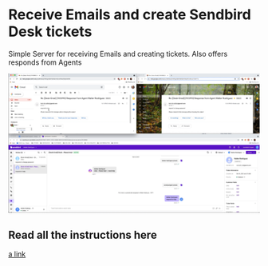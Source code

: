 # Receive Emails and create Sendbird Desk tickets

Simple Server for receiving Emails and creating tickets. Also offers responds from Agents

![](desk-final.png?raw=true)

## Read all the instructions here

[a link](https://github.com/warodri-sendbird/desk-email-nodejs/blob/2830677229e7cd1d608690722ee4f6f85b32bcac/desk-email-support.pdf)
